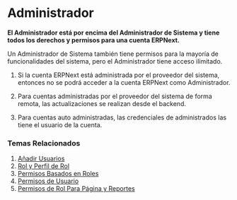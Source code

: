 <!-- add-breadcrumbs -->
# Administrador

**El Administrador está por encima del Administrador de Sistema y tiene todos los derechos y permisos para una cuenta ERPNext.**

Un Administrador de Sistema también tiene permisos para la mayoría de funcionalidades del sistema, pero el Administrador tiene acceso ilimitado. 

1. Si la cuenta ERPNext está administrada por el proveedor del sistema, entonces no se podrá acceder a la cuenta ERPNext como Administrador. 

1.  Para cuentas administradas por el proveedor del sistema de forma remota, las actualizaciones se realizan desde el backend.  

1. Para cuentas auto administradas, las credenciales de administrados las tiene el usuario de la cuenta. 

### Temas Relacionados
1. [Añadir Usuarios](/docs/user/manual/es/setting-up/users-and-permissions/adding-users)
1. [Rol y Perfil de Rol](/docs/user/manual/es/setting-up/users-and-permissions/role-and-role-profile)
1. [Permisos Basados en Roles](/docs/user/manual/es/setting-up/users-and-permissions/role-based-permissions)
1. [Permisos de Usuario](/docs/user/manual/es/setting-up/users-and-permissions/user-permissions)
1. [Permisos de Rol Para Página y Reportes](/docs/user/manual/es/setting-up/users-and-permissions/role-permission-for-page-and-report)
